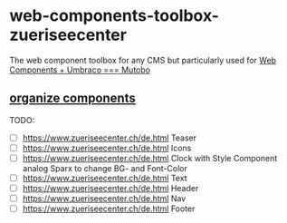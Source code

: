 # web-components-toolbox-zueriseecenter
The web component toolbox for any CMS but particularly used for [Web Components + Umbraco === Mutobo](http://mutobo.ch/)

## [organize components](https://wiki.migros.net/display/OCC/Web+Components+CMS+Template)

TODO:
- [ ] https://www.zueriseecenter.ch/de.html Teaser
- [ ] https://www.zueriseecenter.ch/de.html Icons
- [ ] https://www.zueriseecenter.ch/de.html Clock with Style Component analog Sparx to change BG- and Font-Color
- [ ] https://www.zueriseecenter.ch/de.html Text
- [ ] https://www.zueriseecenter.ch/de.html Header
- [ ] https://www.zueriseecenter.ch/de.html Nav
- [ ] https://www.zueriseecenter.ch/de.html Footer